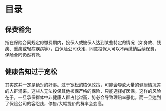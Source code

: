# 目录

## 保费豁免

指在保险合同规定的缴费期内，投保人或被保人达到某些特定的情况（如身故、残疾、重疾或轻症疾病等），由保险公司获准，同意投保人可以不再缴纳后续保费，保险合同仍然有效。

## 健康告知过于宽松

其实这并一定是绝对的好事。过于宽松的核保政策，可能会导致大量的健康情况差的人群涌来。这些人无法投保其他核保严格的保险，只能选择好医保。这样的风险在于，一旦承保群体中非健康人群占比过高，势必会导致理赔率恶化。而一旦达到了保险公司的容忍线，停售/大幅提价的概率会变高。